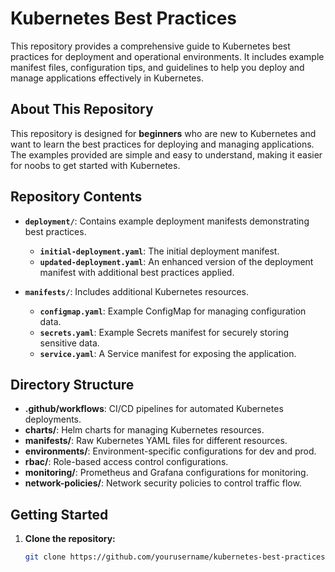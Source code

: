 # Kubernetes Best Practices

This repository provides a comprehensive guide to Kubernetes best practices for deployment and operational environments. It includes example manifest files, configuration tips, and guidelines to help you deploy and manage applications effectively in Kubernetes.

## About This Repository

This repository is designed for **beginners** who are new to Kubernetes and want to learn the best practices for deploying and managing applications. The examples provided are simple and easy to understand, making it easier for noobs to get started with Kubernetes.

## Repository Contents

- **`deployment/`**: Contains example deployment manifests demonstrating best practices.
  - **`initial-deployment.yaml`**: The initial deployment manifest.
  - **`updated-deployment.yaml`**: An enhanced version of the deployment manifest with additional best practices applied.

- **`manifests/`**: Includes additional Kubernetes resources.
  - **`configmap.yaml`**: Example ConfigMap for managing configuration data.
  - **`secrets.yaml`**: Example Secrets manifest for securely storing sensitive data.
  - **`service.yaml`**: A Service manifest for exposing the application.
## Directory Structure
- **.github/workflows**: CI/CD pipelines for automated Kubernetes deployments.
- **charts/**: Helm charts for managing Kubernetes resources.
- **manifests/**: Raw Kubernetes YAML files for different resources.
- **environments/**: Environment-specific configurations for dev and prod.
- **rbac/**: Role-based access control configurations.
- **monitoring/**: Prometheus and Grafana configurations for monitoring.
- **network-policies/**: Network security policies to control traffic flow.


## Getting Started

1. **Clone the repository:**

   ```bash
   git clone https://github.com/yourusername/kubernetes-best-practices.git

